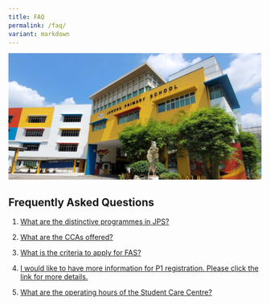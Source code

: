 ```yaml
---
title: FAQ
permalink: /faq/
variant: markdown
---
```

![](/images/JPS_School_Front_Banner.jpg)

Frequently Asked Questions
--------------------------

  

1.  [What are the distinctive programmes in JPS?](/programme/play-jps/)
    
2. <a rel="noopener noreferrer" target="_blank" href="/co-curricular-activity-cca/co-curricular-activity-cca/"> What are the CCAs offered?</a> 

3.  [What is the criteria to apply for FAS?](/philosophy/GENERAL-INFORMATION/)
    
4.  [I would like to have more information for P1 registration. Please click the link for more details.](https://www.moe.gov.sg/primary/p1-registration)  
    
5.  [What are the operating hours of the Student Care Centre?](/philosophy/GENERAL-INFORMATION/)